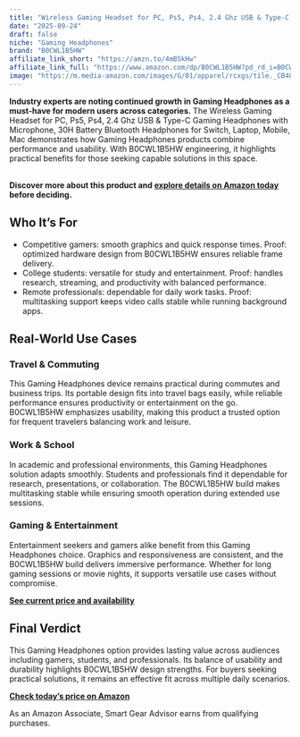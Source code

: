 ```yaml
---
title: "Wireless Gaming Headset for PC, Ps5, Ps4, 2.4 Ghz USB & Type-C Gaming Headphones with Microphone, 30H Battery Bluetooth Headphones for Switch, Laptop, Mobile, Mac"
date: "2025-09-24"
draft: false
niche: "Gaming Headphones"
brand: "B0CWL1B5HW"
affiliate_link_short: "https://amzn.to/4mB5kHw"
affiliate_link_full: "https://www.amazon.com/dp/B0CWL1B5HW?pd_rd_i=B0CWL1B5HW&pd_rd_w=11Hr9&content-id=amzn1.sym.85ceacba-39b1-4243-8f28-2e014f9512c7&pf_rd_p=85ceacba-39b1-4243-8f28-2e014f9512c7&pf_rd_r=QA7Y4RR26XJF9E6XRWWP&pd_rd_wg=uBeQA&pd_rd_r=6d6955cc-7b4f-4b19-9004-8184f8bdabe3&sp_csd=d2lkZ2V0TmFtZT1zcF9kZXRhaWxfdGhlbWF0aWM&th=1&linkCode=ll1&tag=ironwooddigit-20&linkId=877ca3805125e3ab02b1be1e6bab7ab8&language=en_US&ref_=as_li_ss_tl"
image: "https://m.media-amazon.com/images/G/01/apparel/rcxgs/tile._CB483369110_.gif"
---
```


<p><strong>Industry experts are noting continued growth in Gaming Headphones as a must-have for modern users across categories.</strong> The Wireless Gaming Headset for PC, Ps5, Ps4, 2.4 Ghz USB & Type-C Gaming Headphones with Microphone, 30H Battery Bluetooth Headphones for Switch, Laptop, Mobile, Mac demonstrates how Gaming Headphones products combine performance and usability. With B0CWL1B5HW engineering, it highlights practical benefits for those seeking capable solutions in this space.</p>
<br>
<strong>Discover more about this product and <a href="https://amzn.to/4mB5kHw" rel="nofollow sponsored">explore details on Amazon today</a> before deciding.</strong>
<br>

<h2>Who It’s For</h2>
<ul>
  <li>Competitive gamers: smooth graphics and quick response times. Proof: optimized hardware design from B0CWL1B5HW ensures reliable frame delivery.</li>
  <li>College students: versatile for study and entertainment. Proof: handles research, streaming, and productivity with balanced performance.</li>
  <li>Remote professionals: dependable for daily work tasks. Proof: multitasking support keeps video calls stable while running background apps.</li>
</ul>

<h2>Real-World Use Cases</h2>

<h3>Travel & Commuting</h3>
<p>This Gaming Headphones device remains practical during commutes and business trips. Its portable design fits into travel bags easily, while reliable performance ensures productivity or entertainment on the go. B0CWL1B5HW emphasizes usability, making this product a trusted option for frequent travelers balancing work and leisure.</p>

<h3>Work & School</h3>
<p>In academic and professional environments, this Gaming Headphones solution adapts smoothly. Students and professionals find it dependable for research, presentations, or collaboration. The B0CWL1B5HW build makes multitasking stable while ensuring smooth operation during extended use sessions.</p>

<h3>Gaming & Entertainment</h3>
<p>Entertainment seekers and gamers alike benefit from this Gaming Headphones choice. Graphics and responsiveness are consistent, and the B0CWL1B5HW build delivers immersive performance. Whether for long gaming sessions or movie nights, it supports versatile use cases without compromise.</p>

<p><strong><a href="https://amzn.to/4mB5kHw" rel="nofollow sponsored">See current price and availability</a></strong></p>

<h2>Final Verdict</h2>
<p>This Gaming Headphones option provides lasting value across audiences including gamers, students, and professionals. Its balance of usability and durability highlights B0CWL1B5HW design strengths. For buyers seeking practical solutions, it remains an effective fit across multiple daily scenarios.</p>

<p><strong><a href="https://amzn.to/4mB5kHw" rel="nofollow sponsored">Check today’s price on Amazon</a></strong></p>

<p>As an Amazon Associate, Smart Gear Advisor earns from qualifying purchases.</p>
